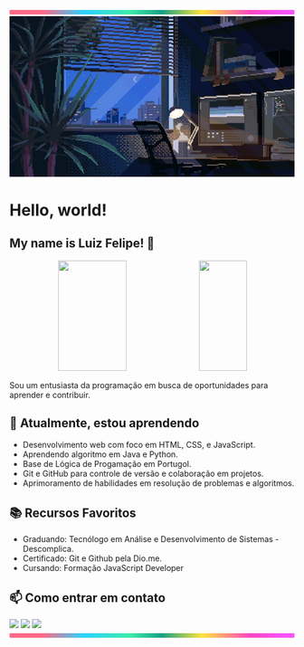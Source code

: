 <img src="https://github.com/LuizFelipeCouto/LuizFelipeCouto/blob/main/lineBar.png" width="100%" height="8px"/>

<img src="https://github.com/LuizFelipeCouto/LuizFelipeCouto/blob/main/Wallpaper.gif">

# Hello, world!
## My name is Luiz Felipe! 👋

<div align="center">  
  
  <img width="49%" height="195px" src="https://github-readme-stats.vercel.app/api?username=LuizFelipeCouto&show_icons=true&count_private=true&title_color=80F7D4&icon_color=9d00ff&text_color=c9d1d9&bg_color=0d1117&border_color=fff0" /> 
  
  <img width="41%" height="195px" src="https://github-readme-stats.vercel.app/api/top-langs/?username=LuizFelipeCouto&layout=compact&title_color=80F7D4&text_color=fff&bg_color=0d1117&border_color=fff0" />
  
</div>

Sou um entusiasta da programação em busca de oportunidades para aprender e contribuir.

## 🌱 Atualmente, estou aprendendo

- Desenvolvimento web com foco em HTML, CSS, e JavaScript.
- Aprendendo algoritmo em Java e Python.
- Base de Lógica de Progamação em Portugol.
- Git e GitHub para controle de versão e colaboração em projetos.
- Aprimoramento de habilidades em resolução de problemas e algoritmos.

## 📚 Recursos Favoritos
- Graduando: Tecnólogo em Análise e Desenvolvimento de Sistemas - Descomplica.
- Certificado: Git e Github pela Dio.me.
- Cursando: Formação JavaScript Developer

## 📫 Como entrar em contato
<div> 
  <a href="https://www.instagram.com/felipecouto_0/" target="_blank"><img src="https://img.shields.io/badge/-Instagram-%23E4405F?style=for-the-badge&logo=instagram&logoColor=white" target="_blank"></a>
  <a href="luisfelipeaparecido880@gmail.com"><img src="https://img.shields.io/badge/-Gmail-%23333?style=for-the-badge&logo=gmail&logoColor=white" target="_blank"></a>
  <a href="(https://www.linkedin.com/in/luiz-felipe-aparecido-do-couto-12080315a)" target="_blank"><img src="https://img.shields.io/badge/-LinkedIn-%230077B5?style=for-the-badge&logo=linkedin&logoColor=white" target="_blank"></a> 
  
</div>


<img src="https://github.com/LuizFelipeCouto/LuizFelipeCouto/blob/main/lineBar.png" width="100%" height="8px"/>
